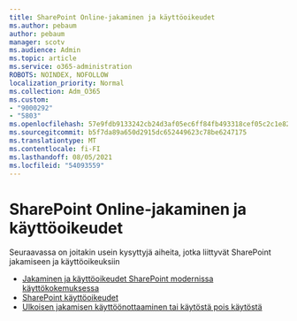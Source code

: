```yaml
---
title: SharePoint Online-jakaminen ja käyttöoikeudet
ms.author: pebaum
author: pebaum
manager: scotv
ms.audience: Admin
ms.topic: article
ms.service: o365-administration
ROBOTS: NOINDEX, NOFOLLOW
localization_priority: Normal
ms.collection: Adm_O365
ms.custom:
- "9000292"
- "5803"
ms.openlocfilehash: 57e9fdb9133242cb24d3af05ec6ff84fb493318cef05c2c1e82b147c3c9ebd5e
ms.sourcegitcommit: b5f7da89a650d2915dc652449623c78be6247175
ms.translationtype: MT
ms.contentlocale: fi-FI
ms.lasthandoff: 08/05/2021
ms.locfileid: "54093559"
---
```

# <a name="sharepoint-online-sharing-and-permissions"></a>SharePoint Online-jakaminen ja käyttöoikeudet

Seuraavassa on joitakin usein kysyttyjä aiheita, jotka liittyvät SharePoint jakamiseen ja käyttöoikeuksiin

- [Jakaminen ja käyttöoikeudet SharePoint modernissa käyttökokemuksessa](https://docs.microsoft.com/sharepoint/modern-experience-sharing-permissions)
- [SharePoint käyttöoikeudet](https://docs.microsoft.com/sharepoint/customize-sharepoint-site-permissions)
- [Ulkoisen jakamisen käyttöönottaaminen tai käytöstä pois käytöstä](https://docs.microsoft.com/sharepoint/turn-external-sharing-on-or-off)